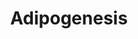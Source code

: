 ---
annotations:
- id: PW:0000650
  parent: signaling pathway
  type: Pathway Ontology
  value: signaling pathway pertinent to development
- id: CL:0000136
  parent: native cell
  type: Cell Type Ontology
  value: fat cell
- id: CL:0002334
  parent: animal cell
  type: Cell Type Ontology
  value: preadipocyte
authors:
- M.Patti
- MaintBot
- Khanspers
- Nsalomonis
- MartijnVanIersel
- AlexanderPico
- AMTan
- Egonw
- Eweitz
citedin:
- link: PMC8868589
  title: Comprehensive Statistical and Bioinformatics Analysis in the Deciphering
    of Putative Mechanisms by Which Lipid-Associated GWAS Loci Contribute to Coronary
    Artery Disease (2022)
- link: PMC8625276
  title: microRNA-27a-3p but Not -5p Is a Crucial Mediator of Human Adipogenesis (2021)
- link: PMC8421385
  title: Disrupting biological sensors of force promotes tissue regeneration in large
    organisms (2021)
- link: PMC8200404
  title: Assessing the Contribution of Relative Macrophage Frequencies to Subcutaneous
    Adipose Tissue (2021)
- link: PMC7518701
  title: The DNA methylome of inflammatory bowel disease (IBD) reflects intrinsic
    and extrinsic factors in intestinal mucosal cells (2020)
- link: PMC5085087
  title: Long Term Culture of the A549 Cancer Cell Line Promotes Multilamellar Body
    Formation and Differentiation towards an Alveolar Type II Pneumocyte Phenotype
    (2016)
- link: PMC3851237
  title: Circadian transcriptome analysis in human fibroblasts from Hunter syndrome
    and impact of iduronate-2-sulfatase treatment (2013)
- link: 10.1038/s41467-024-47085-y
  title: A patient-based iPSC-derived hepatocyte model of alcohol-associated cirrhosis
    reveals bioenergetic insights into disease pathogenesis (2024)
- link: 10.1016/j.tiv.2016.03.009
  title: MicroRNAs as potential biomarkers for doxorubicin-induced cardiotoxicity
- link: 10.1016/j.humgen.2022.201135
  title: In silico transcriptional analysis of asymptomatic and severe COVID-19 patients
    reveals the susceptibility of severe patients to other comorbidities and non-viral
    pathological conditions (2023)
- link: 10.1038/s41598-023-33585-2
  title: Bioinformatics analysis of the pathogenic link between Epstein-Barr virus
    infection, systemic lupus erythematosus and diffuse large B cell lymphoma (2023)
- link: PMC11346867
  title: Mechanism of inhibition of TLR4/NFκB/NLRP3 inflammatory pathway against AD
    based on the network pharmacology of Erjing Pills (2024)
- link: PMC3995708
  title: Separate and combined effects of DNMT and HDAC inhibitors in treating human
    multi-drug resistant osteosarcoma HosDXR150 cell line (2014)
- link: PMC12156115
  title: Protective effect of fermented vegetable compounds against nonalcoholic fatty
    liver disease using metabolite profiling, integrated network pharmacology, and
    molecular docking approach (2025)
- link: PMC8534397
  title: 'Intergenic SNPs in Obstructive Sleep Apnea Syndrome: Revealing Metabolic,
    Oxidative Stress and Immune-Related Pathways (2021)'
communities: []
description: 'The different classess of factors involved in adipogenesis are shown.
  Adipogenesis is the process by which fat cells differentiate from preadipocytes
  to adipocytes (fat cells). Adipose tissue, composed of white and brown adipose tissue,
  is composed of adipocytes. This pathway is primarily studied to understand factors
  that contribute to obesity and diabetes. Transcriptional and hormonal regulators
  of adipocyte formation are indicated.  Proteins on this pathway have targeted assays
  available via the [CPTAC Assay Portal](https://assays.cancer.gov/available_assays?wp_id=WP236) '
last-edited: 2025-10-30
ndex: 4f31f54e-8b5f-11eb-9e72-0ac135e8bacf
organisms:
- Homo sapiens
redirect_from:
- /index.php/Pathway:WP236
- /instance/WP236
- /instance/WP236_r140857
revision: r140857
schema-jsonld:
- '@context': https://schema.org/
  '@id': https://wikipathways.github.io/pathways/WP236.html
  '@type': Dataset
  creator:
    '@type': Organization
    name: WikiPathways
  description: 'The different classess of factors involved in adipogenesis are shown.
    Adipogenesis is the process by which fat cells differentiate from preadipocytes
    to adipocytes (fat cells). Adipose tissue, composed of white and brown adipose
    tissue, is composed of adipocytes. This pathway is primarily studied to understand
    factors that contribute to obesity and diabetes. Transcriptional and hormonal
    regulators of adipocyte formation are indicated.  Proteins on this pathway have
    targeted assays available via the [CPTAC Assay Portal](https://assays.cancer.gov/available_assays?wp_id=WP236) '
  keywords:
  - ADFP
  - ADIPOQ
  - ADPN
  - AGPAT2
  - AGT
  - AHR
  - ASIP
  - BMP1
  - BMP2
  - BMP3
  - BMP4
  - BSCL2
  - C10orf70
  - CDKN1A
  - CEBPA
  - CEBPB
  - CEBPD
  - CNTFR
  - CREB1
  - CTNNB1
  - CUGBP1
  - CYP26A1
  - CYP26B1
  - DDIT3
  - DF
  - DLK1
  - DVL1
  - E2F1
  - E2F4
  - EBF
  - EGR2
  - EPAS1
  - FAS
  - FOXC2
  - FOXO1A
  - FRZB
  - FZD1
  - GADD45A
  - GADD45B
  - GATA2
  - GATA3
  - GATA4
  - GDF10
  - GH1
  - GTF3A
  - HIF1A
  - HMGA1
  - ID3
  - IGF1
  - IL6
  - IL6ST
  - INS
  - IRS1
  - IRS2
  - IRS3P
  - IRS4
  - KLF15
  - KLF5
  - KLF6
  - KLF7
  - LEP
  - LIF
  - LIFR
  - LIPE
  - LMNA
  - LPIN1
  - LPIN2
  - LPIN3
  - LPL
  - MBNL1
  - MEF2A
  - MEF2B
  - MEF2C
  - MEF2D
  - MIF
  - MIXL1
  - NCOA1
  - NCOA2
  - NCOR1
  - NCOR2
  - NDN
  - NR1H3
  - NR2F1
  - NR3C1
  - NRIP1
  - OSM
  - PBEF1
  - PCK1
  - PCK2
  - PLIN
  - PPARA
  - PPARD
  - PPARG
  - PPARGC1A
  - PRLR
  - PTGIS
  - RARA
  - RB1
  - RBL1
  - RBL2
  - RETN
  - RORA
  - RXRA
  - RXRG
  - SCD
  - SERPINE1
  - SFRP4
  - SLC2A4
  - SMAD3
  - SOCS1
  - SOCS3
  - SP1
  - SPOCK
  - SREBF1
  - STAT1
  - STAT2
  - STAT3
  - STAT5A
  - STAT5B
  - STAT6
  - TCF1
  - TGFB1
  - TNF
  - TRIB3
  - TWIST1
  - UCP1
  - WNT1
  - WNT10B
  - WNT5B
  - WWTR1
  - ZMPSTE24
  license: CC0
  name: Adipogenesis
seo: CreativeWork
title: Adipogenesis
wpid: WP236
---